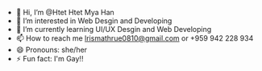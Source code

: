 - 👋 Hi, I’m @Htet Htet Mya Han
- 👀 I’m interested in Web Desgin and Developing
- 🌱 I’m currently learning UI/UX Desgin and Web Developing 
- 📫 How to reach me lrismathrue0810@gmail.com or +959 942 228 934
- 😄 Pronouns: she/her
- ⚡ Fun fact: I'm Gay!! 

<!---
htet08/htet08 is a ✨ special ✨ repository because its `README.md` (this file) appears on your GitHub profile.
You can click the Preview link to take a look at your changes.
--->
